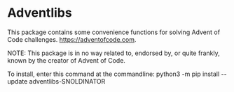 # Adventlibs

This package contains some convenience functions for solving Advent of Code challenges. https://adventofcode.com.

NOTE: This package is in no way related to, endorsed by, or quite frankly, known by the creator of Advent of Code. 

To install, enter this command at the commandline: python3 -m pip install --update adventlibs-SNOLDINATOR